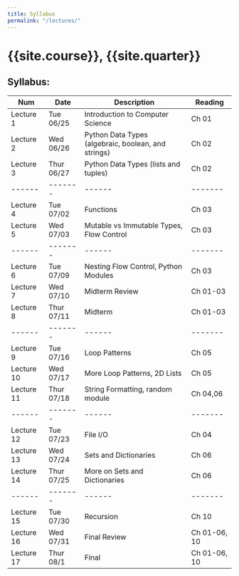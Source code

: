 ```yaml
---
title: Syllabus
permalink: "/lectures/"
---
```


# {{site.course}}, {{site.quarter}}

## Syllabus:
| Num  | Date | Description | Reading |
| ------| ------- | ------|------- |
Lecture 1|	Tue 06/25|	Introduction to Computer Science | Ch 01 |
Lecture 2|	Wed 06/26|	Python Data Types (algebraic, boolean, and strings) | Ch 02 |
Lecture 3|	Thur 06/27|	Python Data Types (lists and tuples)| Ch 02 |
| ------| ------- | ------|------- |
Lecture 4|	Tue 07/02|	Functions | Ch 03 |
Lecture 5|	Wed 07/03|	Mutable vs Immutable Types, Flow Control | Ch 03 |
| ------| ------- | ------|------- |
Lecture 6|	Tue 07/09|	Nesting Flow Control, Python Modules | Ch 03 |
Lecture 7|	Wed 07/10|	Midterm Review | Ch 01-03 |
Lecture 8|	Thur 07/11|	Midterm| Ch 01-03 |
| ------| ------- | ------|------- |
Lecture 9|	Tue 07/16|	Loop Patterns| Ch 05 |
Lecture 10|	Wed 07/17|	More Loop Patterns, 2D Lists | Ch 05 |
Lecture 11|	Thur 07/18|	String Formatting, random module| Ch 04,06 |
| ------| ------- | ------|------- |
Lecture 12|	Tue 07/23|	File I/O| Ch 04 |
Lecture 13|	Wed 07/24|	Sets and Dictionaries | Ch 06 |
Lecture 14|	Thur 07/25|	More on Sets and Dictionaries| Ch 06 |
| ------| ------- | ------|------- |
Lecture 15|	Tue 07/30|	Recursion| Ch 10 |
Lecture 16|	Wed 07/31|	Final Review | Ch 01-06, 10 |
Lecture 17|	Thur 08/1|	Final| Ch 01-06, 10 |



